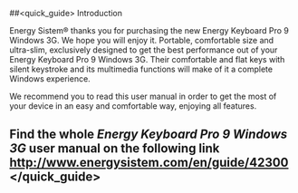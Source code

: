 ##<quick_guide> Introduction

Energy Sistem® thanks you for purchasing the new Energy Keyboard Pro 9 Windows 3G. We hope you will enjoy it.  Portable, comfortable size and ultra-slim, exclusively designed to get the best performance out of your Energy Keyboard Pro 9 Windows 3G. Their comfortable and flat keys with silent keystroke and its multimedia functions will make of it a complete Windows experience. 


We recommend you to read this user manual in order to get the most of your device in an easy and comfortable way, enjoying all features. 


## <unique> Find the whole *Energy Keyboard Pro 9 Windows 3G* user manual on the following link   http://www.energysistem.com/en/guide/42300 </unique> </quick_guide>

